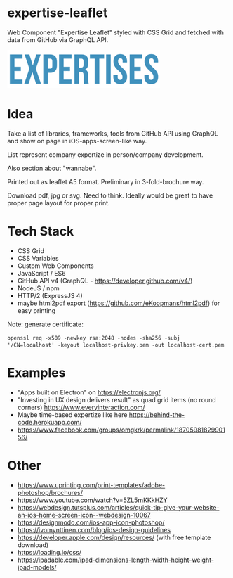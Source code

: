 expertise-leaflet
===
Web Component "Expertise Leaflet" styled with CSS Grid and fetched with data from GitHub via GraphQL API.

![logo](/img/expertises_cut.png)

# Idea

Take a list of libraries, frameworks, tools from GitHub API using GraphQL and show on page in iOS-apps-screen-like way.

List represent company expertize in person/company development.

Also section about "wannabe".

Printed out as leaflet A5 format. Preliminary in 3-fold-brochure way.

Download pdf, jpg or svg. Need to think. Ideally would be great to have proper page layout for proper print.

# Tech Stack

- CSS Grid
- CSS Variables
- Custom Web Components
- JavaScript / ES6
- GitHub API v4 (GraphQL - https://developer.github.com/v4/)
- NodeJS / npm
- HTTP/2 (ExpressJS 4)
- maybe html2pdf export (https://github.com/eKoopmans/html2pdf) for easy printing

Note: generate certificate:

```
openssl req -x509 -newkey rsa:2048 -nodes -sha256 -subj '/CN=localhost' -keyout localhost-privkey.pem -out localhost-cert.pem
```

# Examples
- "Apps built on Electron" on https://electronjs.org/
- "Investing in UX design delivers result" as quad grid items (no round corners) https://www.everyinteraction.com/
- Maybe time-based expertize like here https://behind-the-code.herokuapp.com/
- https://www.facebook.com/groups/omgkrk/permalink/1870598182990156/

# Other
- https://www.uprinting.com/print-templates/adobe-photoshop/brochures/
- https://www.youtube.com/watch?v=5ZL5mKKkHZY
- https://webdesign.tutsplus.com/articles/quick-tip-give-your-website-an-ios-home-screen-icon--webdesign-10067
- https://designmodo.com/ios-app-icon-photoshop/
- https://ivomynttinen.com/blog/ios-design-guidelines
- https://developer.apple.com/design/resources/ (with free template download)
- https://loading.io/css/
- https://ipadable.com/ipad-dimensions-length-width-height-weight-ipad-models/